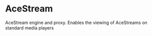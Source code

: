 AceStream
========

AceStream engine and proxy. Enables the viewing of AceStreams on standard media players